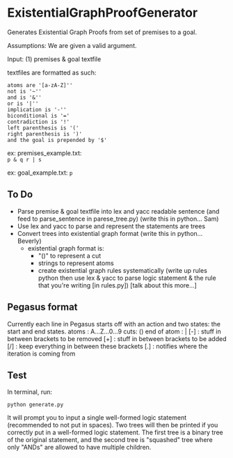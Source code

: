 # ExistentialGraphProofGenerator
Generates Existential Graph Proofs from set of premises to a goal.

Assumptions: We are given a valid argument.

Input: (1) premises & goal textfile

  textfiles are formatted as such:

    atoms are '[a-zA-Z]''
    not is '~''
    and is '&''
    or is '|''
    implication is '-''
    biconditional is '='
    contradiction is '!'
    left parenthesis is '('
    right parenthesis is ')'
    and the goal is prepended by '$'

  ex: premises_example.txt:       
          `p & q
          r | s`

  ex: goal_example.txt:
          `p`

## To Do
- Parse premise & goal textfile into lex and yacc readable sentence (and feed to parse_sentence in parese_tree.py) (write this in python... Sam)
- Use lex and yacc to parse and represent the statements are trees
- Convert trees into existential graph format (write this in python... Beverly)
  - existential graph format is:
    - "()" to represent a cut
    - strings to represent atoms
    - create existential graph rules systematically (write up rules python then use lex & yacc to parse logic statement & the rule that you're writing [in rules.py]) [talk about this more...]

## Pegasus format
Currently each line in Pegasus starts off with an action and two states: the start and end states.
atoms : A...Z...0...9
cuts: ()
end of atom : |
[-] : stuff in between brackets to be removed
[+] : stuff in between brackets to be added
[/] : keep everything in between these brackets
[.] : notifies where the iteration is coming from

## Test
In terminal, run:

`python generate.py`

It will prompt you to input a single well-formed logic statement (recommended to not put in spaces).  Two trees will then be printed if you correctly put in a well-formed logic statement.  The first tree is a binary tree of the original statement, and the second tree is "squashed" tree where only "ANDs" are allowed to have multiple children.
